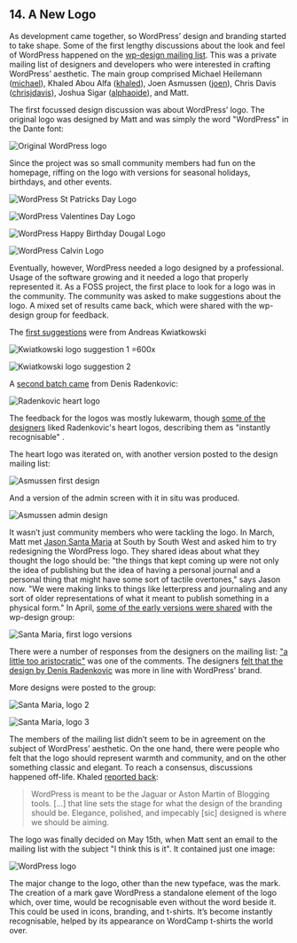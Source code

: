 
## 14. A New Logo

As development came together, so WordPress’ design and branding started to take shape. Some of the first lengthy discussions about the look and feel of WordPress happened on the [wp-design mailing list](http://lists.automattic.com/pipermail/wp-design/). This was a private mailing list of designers and developers who were interested in crafting WordPress’ aesthetic. The main group comprised Michael Heilemann ([michael](http://profiles.wordpress.org/michael)), Khaled Abou Alfa ([khaled](http://profiles.wordpress.org/khaled)), Joen Asmussen ([joen](http://profiles.wordpress.org/joen)), Chris Davis ([chrisjdavis](http://profiles.wordpress.org/chrisjdavis)), Joshua Sigar ([alphaoide](http://profiles.wordpress.org/alphaoide)), and Matt.

The first focussed design discussion was about WordPress’ logo. The original logo was designed by Matt and was simply the word "WordPress" in the Dante font: 

![Original WordPress logo](../../Resources/images/14/wp-logo-old.png) 

Since the project was so small community members had fun on the homepage, riffing on the logo with versions for seasonal holidays, birthdays, and other events.

![WordPress St Patricks Day Logo](../../Resources/images/14/wp-logo-stpatty.gif) 

![WordPress Valentines Day Logo](../../Resources/images/14/wp-logo-valentine.gif) 

![WordPress Happy Birthday Dougal Logo](../../Resources/images/14/wp-logo-happy-dougal.png) 

![WordPress Calvin Logo](../../Resources/images/14/wp-logo-calvin.gif) 

Eventually, however, WordPress needed a logo designed by a professional. Usage of the software growing and it needed a logo that properly represented it. As a FOSS project, the first place to look for a logo was in the community. The community was asked to make suggestions about the logo. A mixed set of results came back, which were shared with the wp-design group for feedback.

The [first suggestions](http://lists.automattic.com/pipermail/wp-design/2005-March/000163.html) were from Andreas Kwiatkowski

![Kwiatkowski logo suggestion 1 =600x](../../Resources/images/14/2005_03_wordpress-logo-proposal_kwiatkowski_1.png) 

![Kwiatkowski logo suggestion 2](../../Resources/images/14/2005_03_wordpress-logo-proposal_kwiatkowski_2.png)

A [second batch came](http://lists.automattic.com/pipermail/wp-design/2005-March/000171.html) from Denis Radenkovic:

![Radenkovic heart logo](../../Resources/images/14/2005_03_wordpress-logo-proposal_radenkovic_sample.jpg) 

The feedback for the logos was mostly lukewarm, though [some of the](http://lists.automattic.com/pipermail/wp-design/2005-April/000175.html) [designers](http://lists.automattic.com/pipermail/wp-design/2005-March/000173.html) liked Radenkovic's heart logos, describing them as "instantly recognisable" . 

The heart logo was iterated on, with another version posted to the design mailing list: 

![Asmussen first design](../../Resources/images/14/2005_05_wordpress-logo-proposal_asmussen_sample.jpg) 

And a version of the admin screen with it in situ was produced.

![Asmussen admin design](../../Resources/images/14/2005_05_wordpress-logo-proposal_asmussen_admin.jpg) 

It wasn’t just community members who were tackling the logo. In March, Matt met [Jason Santa Maria](http://jasonsantamaria.com/) at South by South West and asked him to try redesigning the WordPress logo. They shared ideas about what they thought the logo should be: "the things that kept coming up were not only the idea of publishing but the idea of having a personal journal and a personal thing that might have some sort of tactile overtones," says Jason now.  "We were making links to things like letterpress and journaling and any sort of older representations of what it meant to publish something in a physical form." In April, [some of the early versions were shared](http://lists.automattic.com/pipermail/wp-design/2005-April/000182.html) with the wp-design group:

![Santa Maria, first logo versions](../../Resources/images/14/2005_04_wordpress-logo-proposal-santa-maria1.gif) 

There were a number of responses from the designers on the mailing list: ["a little too aristocratic"](http://lists.automattic.com/pipermail/wp-design/2005-April/000194.html) was one of the comments. The designers [felt that the design by Denis Radenkovic](http://lists.automattic.com/pipermail/wp-design/2005-April/000185.html) was more in line with WordPress' brand. 

More designs were posted to the group:

![Santa Maria, logo 2](../../Resources/images/14/2005_04_wordpress-logo-proposal-santa-maria2.gif) 

![Santa Maria, logo 3](../../Resources/images/14/2005_04_wordpress-logo-proposal-santa-maria3.gif) 

The members of the mailing list didn’t seem to be in agreement on the subject of WordPress’ aesthetic. On the one hand, there were people who felt that the logo should represent warmth and community, and on the other something classic and elegant. To reach a consensus, discussions happened off-life. Khaled [reported back](http://lists.automattic.com/pipermail/wp-design/2005-April/000192.html):

> WordPress is meant to be the Jaguar or Aston Martin of Blogging tools. [...] that line sets the stage for what the design of the branding should be. Elegance, polished, and impecably [sic] designed is where we should be aiming. 

The logo was finally decided on May 15th, when Matt sent an email to the mailing list with the subject "I think this is it". It contained just one image:

<img src="../../Resources/images/14/2005_04_wordpress-logo-proposal-santa-maria-final.gif" alt="WordPress logo" />

The major change to the logo, other than the new typeface, was the mark. The creation of a mark gave WordPress a standalone element of the logo which, over time, would be recognisable even without the word beside it. This could be used in icons, branding, and t-shirts. It’s become instantly recognisable, helped by its appearance on WordCamp t-shirts the world over. 
